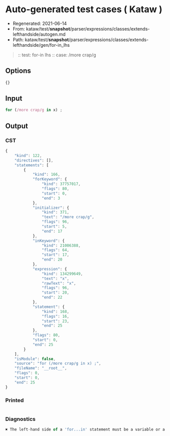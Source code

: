 # Auto-generated test cases ( Kataw )
- Regenerated: 2021-06-14
- From: kataw/test/__snapshot__/parser/expressions/classes/extends-lefthandside/autogen.md
- Path: kataw/test/__snapshot__/parser/expressions/classes/extends-lefthandside/gen/for-in_lhs
> :: test: for-in lhs
> :: case: /more crap/g
## Options

`````js
{}
`````
## Input

`````js
for (/more crap/g in x) ;
`````
## Output

### CST

```javascript
{
    "kind": 122,
    "directives": [],
    "statements": [
        {
            "kind": 166,
            "forKeyword": {
                "kind": 37757017,
                "flags": 80,
                "start": 0,
                "end": 3
            },
            "initializer": {
                "kind": 371,
                "text": "/more crap/g",
                "flags": 96,
                "start": 5,
                "end": 17
            },
            "inKeyword": {
                "kind": 21006388,
                "flags": 64,
                "start": 17,
                "end": 20
            },
            "expression": {
                "kind": 134299649,
                "text": "x",
                "rawText": "x",
                "flags": 96,
                "start": 20,
                "end": 22
            },
            "statement": {
                "kind": 168,
                "flags": 16,
                "start": 23,
                "end": 25
            },
            "flags": 80,
            "start": 0,
            "end": 25
        }
    ],
    "isModule": false,
    "source": "for (/more crap/g in x) ;",
    "fileName": "__root__",
    "flags": 0,
    "start": 0,
    "end": 25
}
```

### Printed

```javascript

```

### Diagnostics

```javascript
✖ The left-hand side of a 'for...in' statement must be a variable or a property access. - start: 20, end: 22

```

